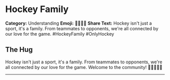 # Hockey Family

**Category:** Understanding
**Emoji:** 👨‍👩‍👧‍👦
**Share Text:** Hockey isn't just a sport, it's a family. From teammates to opponents, we're all connected by our love for the game. #HockeyFamily #OnlyHockey

## The Hug

Hockey isn't just a sport, it's a family. From teammates to opponents, we're all connected by our love for the game. Welcome to the community! 👨‍👩‍👧‍👦🏒

---

